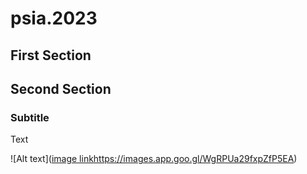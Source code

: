 # psia.2023

## First Section

## Second Section

### Subtitle

Text

![Alt text]([image link](https://images.app.goo.gl/WgRPUa29fxpZfP5EA)https://images.app.goo.gl/WgRPUa29fxpZfP5EA)
